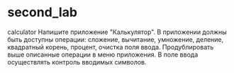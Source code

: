 # second_lab
calculator
Напишите приложение "Калькулятор". В приложении должны быть
доступны операции: сложение, вычитание, умножение, деление,
квадратный корень, процент, очистка поля ввода. Продублировать выше
описанные операции в меню приложения. В поле ввода осуществлять
контроль вводимых символов.
